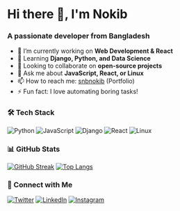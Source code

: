 # Hi there 👋, I'm Nokib

### A passionate developer from Bangladesh

- 🔭 I’m currently working on **Web Development & React**
- 🌱 Learning **Django, Python, and Data Science**
- 👯 Looking to collaborate on **open-source projects**
- 💬 Ask me about **JavaScript, React, or Linux**
- 📫 How to reach me: [snbnokib](https://snbportfolio.netlify.app/) (Portfolio)
- ⚡ Fun fact: I love automating boring tasks!

### 🛠️ Tech Stack
![Python](https://img.shields.io/badge/-Python-3776AB?logo=python&logoColor=white)
![JavaScript](https://img.shields.io/badge/-JavaScript-F7DF1E?logo=javascript&logoColor=black)
![Django](https://img.shields.io/badge/-Django-092E20?logo=django&logoColor=white)
![React](https://img.shields.io/badge/-React-61DAFB?logo=react&logoColor=black)
![Linux](https://img.shields.io/badge/-Linux-FCC624?logo=linux&logoColor=black)

### 📊 GitHub Stats
[![GitHub Streak](https://streak-stats.demolab.com?user=snbnokib&theme=dark)](https://git.io/streak-stats)
[![Top Langs](https://github-readme-stats.vercel.app/api/top-langs/?username=snbnokib&layout=compact&theme=vision-friendly-dark)](https://github.com/snbnokib)

### 🔗 Connect with Me
[![Twitter](https://img.shields.io/badge/Twitter-1DA1F2?logo=twitter&logoColor=white)](https://x.com/snb_nokib)
[![LinkedIn](https://img.shields.io/badge/LinkedIn-1DA1F2?logo=linkedin&logoColor=white)](https://linkedin.com/in/snbnokib)
[![Instagram](https://img.shields.io/badge/Instagram-1DA1F2?logo=instagram&logoColor=white)](https://www.instagram.com/who_is___snb/)

